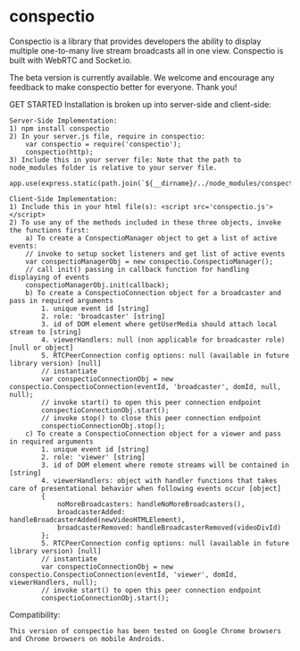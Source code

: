 # conspectio

Conspectio is a library that provides developers the ability to display multiple one-to-many live stream broadcasts all in one view. Conspectio is built with WebRTC and Socket.io.

The beta version is currently available. We welcome and encourage any feedback to make conspectio better for everyone. Thank you!


GET STARTED
Installation is broken up into server-side and client-side:

	Server-Side Implementation:
	1) npm install conspectio
	2) In your server.js file, require in conspectio:
		var conspectio = require('conspectio');
		conspectio(http);
	3) Include this in your server file: Note that the path to node_modules folder is relative to your server file.
		app.use(express.static(path.join(`${__dirname}/../node_modules/conspectio/dist`)));

	Client-Side Implementation:
	1) Include this in your html file(s): <script src='conspectio.js'></script>
	2) To use any of the methods included in these three objects, invoke the functions first:
		a) To create a ConspectioManager object to get a list of active events:
		// invoke to setup socket listeners and get list of active events
		var conspectioManagerObj = new conspectio.ConspectioManager();
		// call init() passing in callback function for handling displaying of events
		conspectioManagerObj.init(callback);
		b) To create a ConspectioConnection object for a broadcaster and pass in required arguments
			1. unique event id [string]
			2. role: 'broadcaster' [string]
			3. id of DOM element where getUserMedia should attach local stream to [string]
			4. viewerHandlers: null (non applicable for broadcaster role) [null or object]
			5. RTCPeerConnection config options: null (available in future library version) [null]
			// instantiate 
			var conspectioConnectionObj = new conspectio.ConspectioConnection(eventId, 'broadcaster', domId, null, null);
			// invoke start() to open this peer connection endpoint
			conspectioConnectionObj.start();
			// invoke stop() to close this peer connection endpoint
			conspectioConnectionObj.stop();
		c) To create a ConspectioConnection object for a viewer and pass in required arguments
			1. unique event id [string]
			2. role: 'viewer' [string]
			3. id of DOM element where remote streams will be contained in [string]
			4. viewerHandlers: object with handler functions that takes care of presentational behavior when following events occur [object]
			{
				noMoreBroadcasters: handleNoMoreBroadcasters(),
				broadcasterAdded: handleBroadcasterAdded(newVideoHTMLElement),
				broadcasterRemoved: handleBroadcasterRemoved(videoDivId)
			};
			5. RTCPeerConnection config options: null (available in future library version) [null]
			// instantiate 
			var conspectioConnectionObj = new conspectio.ConspectioConnection(eventId, 'viewer', domId, viewerHandlers, null);
			// invoke start() to open this peer connection endpoint
			conspectioConnectionObj.start();


Compatibility:

	This version of conspectio has been tested on Google Chrome browsers and Chrome browsers on mobile Androids.